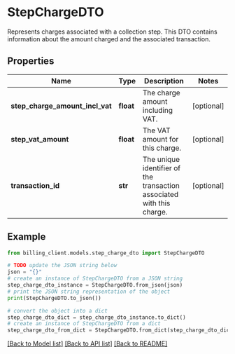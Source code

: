 # StepChargeDTO

Represents charges associated with a collection step.  This DTO contains information about the amount charged and the associated transaction.

## Properties

Name | Type | Description | Notes
------------ | ------------- | ------------- | -------------
**step_charge_amount_incl_vat** | **float** | The charge amount including VAT. | [optional] 
**step_vat_amount** | **float** | The VAT amount for this charge. | [optional] 
**transaction_id** | **str** | The unique identifier of the transaction associated with this charge. | [optional] 

## Example

```python
from billing_client.models.step_charge_dto import StepChargeDTO

# TODO update the JSON string below
json = "{}"
# create an instance of StepChargeDTO from a JSON string
step_charge_dto_instance = StepChargeDTO.from_json(json)
# print the JSON string representation of the object
print(StepChargeDTO.to_json())

# convert the object into a dict
step_charge_dto_dict = step_charge_dto_instance.to_dict()
# create an instance of StepChargeDTO from a dict
step_charge_dto_from_dict = StepChargeDTO.from_dict(step_charge_dto_dict)
```
[[Back to Model list]](../README.md#documentation-for-models) [[Back to API list]](../README.md#documentation-for-api-endpoints) [[Back to README]](../README.md)


